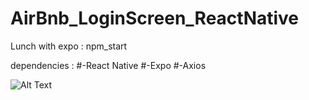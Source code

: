 # AirBnb_LoginScreen_ReactNative
Lunch with expo :
npm_start

dependencies :
#-React Native
#-Expo
#-Axios

![Alt Text](https://media.giphy.com/media/KZQzp4qvILDsCxEfss/200w_d.gif)
